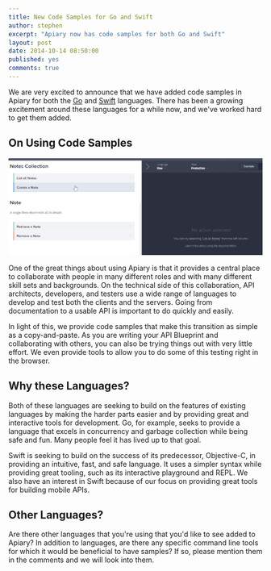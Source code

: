 ```yaml
---
title: New Code Samples for Go and Swift
author: stephen
excerpt: "Apiary now has code samples for both Go and Swift"
layout: post
date: 2014-10-14 08:50:00
published: yes
comments: true
---
```


We are very excited to announce that we have added code samples in Apiary for both the [Go](http://golang.org/) and [Swift](https://developer.apple.com/swift/) languages. There has been a growing excitement around these languages for a while now, and we've worked hard to get them added.

## On Using Code Samples

![Swift and Go Example](/images/2014-10-16-New-Code-Samples-for-Go-and-Swift/swift-go-640.gif)
 
One of the great things about using Apiary is that it provides a central place to collaborate with people in many different roles and with many different skill sets and backgrounds. On the technical side of this collaboration, API architects, developers, and testers use a wide range of languages to develop and test both the clients and the servers. Going from documentation to a usable API is important to do quickly and easily.

In light of this, we provide code samples that make this transition as simple as a copy-and-paste. As you are writing your API Blueprint and collaborating with others, you can also be trying things out with very little effort. We even provide tools to allow you to do some of this testing right in the browser.

## Why these Languages?

Both of these languages are seeking to build on the features of existing languages by making the harder parts easier and by providing great and interactive tools for development. Go, for example, seeks to provide a language that excels in concurrency and garbage collection while being safe and fun. Many people feel it has lived up to that goal.

Swift is seeking to build on the success of its predecessor, Objective-C, in providing an intuitive, fast, and safe language. It uses a simpler syntax while providing great tooling, such as its interactive playground and REPL. We also have an interest in Swift because of our focus on providing great tools for building mobile APIs.

## Other Languages?

Are there other languages that you're using that you'd like to see added to Apiary? In addition to languages, are there any specific command line tools for which it would be beneficial to have samples? If so, please mention them in the comments and we will look into them.
